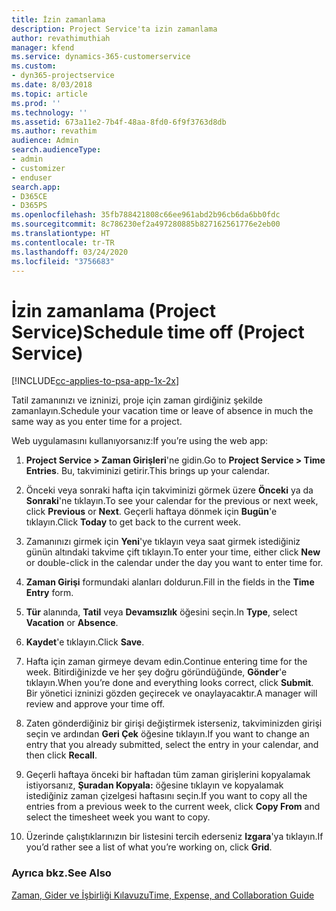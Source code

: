 ```yaml
---
title: İzin zamanlama
description: Project Service'ta izin zamanlama
author: revathimuthiah
manager: kfend
ms.service: dynamics-365-customerservice
ms.custom:
- dyn365-projectservice
ms.date: 8/03/2018
ms.topic: article
ms.prod: ''
ms.technology: ''
ms.assetid: 673a11e2-7b4f-48aa-8fd0-6f9f3763d8db
ms.author: revathim
audience: Admin
search.audienceType:
- admin
- customizer
- enduser
search.app:
- D365CE
- D365PS
ms.openlocfilehash: 35fb788421808c66ee961abd2b96cb6da6bb0fdc
ms.sourcegitcommit: 8c786230ef2a497280885b827162561776e2eb00
ms.translationtype: HT
ms.contentlocale: tr-TR
ms.lasthandoff: 03/24/2020
ms.locfileid: "3756683"
---
```

# <a name="schedule-time-off-project-service"></a><span data-ttu-id="fbfd7-103">İzin zamanlama (Project Service)</span><span class="sxs-lookup"><span data-stu-id="fbfd7-103">Schedule time off (Project Service)</span></span>

[!INCLUDE[cc-applies-to-psa-app-1x-2x](../includes/cc-applies-to-psa-app-1x-2x.md)]

<span data-ttu-id="fbfd7-104">Tatil zamanınızı ve izninizi, proje için zaman girdiğiniz şekilde zamanlayın.</span><span class="sxs-lookup"><span data-stu-id="fbfd7-104">Schedule your vacation time or leave of absence in much the same way as you enter time for a project.</span></span>  
  
 <span data-ttu-id="fbfd7-105">Web uygulamasını kullanıyorsanız:</span><span class="sxs-lookup"><span data-stu-id="fbfd7-105">If you’re using the web app:</span></span>  
  
1.  <span data-ttu-id="fbfd7-106">**Project Service > Zaman Girişleri**'ne gidin.</span><span class="sxs-lookup"><span data-stu-id="fbfd7-106">Go to **Project Service > Time Entries**.</span></span> <span data-ttu-id="fbfd7-107">Bu, takviminizi getirir.</span><span class="sxs-lookup"><span data-stu-id="fbfd7-107">This brings up your calendar.</span></span>  
  
2.  <span data-ttu-id="fbfd7-108">Önceki veya sonraki hafta için takviminizi görmek üzere **Önceki** ya da **Sonraki**'ne tıklayın.</span><span class="sxs-lookup"><span data-stu-id="fbfd7-108">To see your calendar for the previous or next week, click **Previous** or **Next**.</span></span> <span data-ttu-id="fbfd7-109">Geçerli haftaya dönmek için **Bugün**'e tıklayın.</span><span class="sxs-lookup"><span data-stu-id="fbfd7-109">Click **Today** to get back to the current week.</span></span>  
  
3.  <span data-ttu-id="fbfd7-110">Zamanınızı girmek için **Yeni**'ye tıklayın veya saat girmek istediğiniz günün altındaki takvime çift tıklayın.</span><span class="sxs-lookup"><span data-stu-id="fbfd7-110">To enter your time, either click **New** or double-click in the calendar under the day you want to enter time for.</span></span>  
  
4.  <span data-ttu-id="fbfd7-111">**Zaman Girişi** formundaki alanları doldurun.</span><span class="sxs-lookup"><span data-stu-id="fbfd7-111">Fill in the fields in the **Time Entry** form.</span></span>  
  
5.  <span data-ttu-id="fbfd7-112">**Tür** alanında, **Tatil** veya **Devamsızlık** öğesini seçin.</span><span class="sxs-lookup"><span data-stu-id="fbfd7-112">In **Type**, select **Vacation** or **Absence**.</span></span>  
  
6.  <span data-ttu-id="fbfd7-113">**Kaydet**'e tıklayın.</span><span class="sxs-lookup"><span data-stu-id="fbfd7-113">Click **Save**.</span></span>  
  
7.  <span data-ttu-id="fbfd7-114">Hafta için zaman girmeye devam edin.</span><span class="sxs-lookup"><span data-stu-id="fbfd7-114">Continue entering time for the week.</span></span> <span data-ttu-id="fbfd7-115">Bitirdiğinizde ve her şey doğru göründüğünde, **Gönder**'e tıklayın.</span><span class="sxs-lookup"><span data-stu-id="fbfd7-115">When you’re done and everything looks correct, click **Submit**.</span></span> <span data-ttu-id="fbfd7-116">Bir yönetici izninizi gözden geçirecek ve onaylayacaktır.</span><span class="sxs-lookup"><span data-stu-id="fbfd7-116">A manager will review and approve your time off.</span></span>  
  
8.  <span data-ttu-id="fbfd7-117">Zaten gönderdiğiniz bir girişi değiştirmek isterseniz, takviminizden girişi seçin ve ardından **Geri Çek** öğesine tıklayın.</span><span class="sxs-lookup"><span data-stu-id="fbfd7-117">If you want to change an entry that you already submitted, select the entry in your calendar, and then click **Recall**.</span></span>  
  
9. <span data-ttu-id="fbfd7-118">Geçerli haftaya önceki bir haftadan tüm zaman girişlerini kopyalamak istiyorsanız, **Şuradan Kopyala:** öğesine tıklayın ve kopyalamak istediğiniz zaman çizelgesi haftasını seçin.</span><span class="sxs-lookup"><span data-stu-id="fbfd7-118">If you want to copy all the entries from a previous week to the current week, click **Copy From** and select the timesheet week you want to copy.</span></span>  
  
10. <span data-ttu-id="fbfd7-119">Üzerinde çalıştıklarınızın bir listesini tercih ederseniz **Izgara**'ya tıklayın.</span><span class="sxs-lookup"><span data-stu-id="fbfd7-119">If you’d rather see a list of what you’re working on, click **Grid**.</span></span>  
  
### <a name="see-also"></a><span data-ttu-id="fbfd7-120">Ayrıca bkz.</span><span class="sxs-lookup"><span data-stu-id="fbfd7-120">See Also</span></span>  
 [<span data-ttu-id="fbfd7-121">Zaman, Gider ve İşbirliği Kılavuzu</span><span class="sxs-lookup"><span data-stu-id="fbfd7-121">Time, Expense, and Collaboration Guide</span></span>](../project-service/time-expense-collaboration-guide.md)
